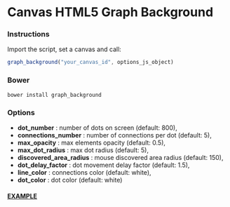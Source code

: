 # Canvas HTML5 Graph Background

### Instructions

Import the script, set a canvas and call:

```javascript
graph_background("your_canvas_id", options_js_object)
```

### Bower

```
bower install graph_background
```

### Options

 * **dot_number** : number of dots on screen (default: 800),
 * **connections_number** : number of connections per dot (default: 5),
 * **max_opacity** : max elements opacity (default: 0.5),
 * **max_dot_radius** : max dot radius (default: 5),
 * **discovered_area_radius** : mouse discovered area radius (default: 150),
 * **dot_delay_factor** : dot movement delay factor (default: 1.5),
 * **line_color** : connections color (default: white),
 * **dot_color** : dot color (default: white)
 
#### [EXAMPLE](https://jjppof.github.io/graph_background/)
 
